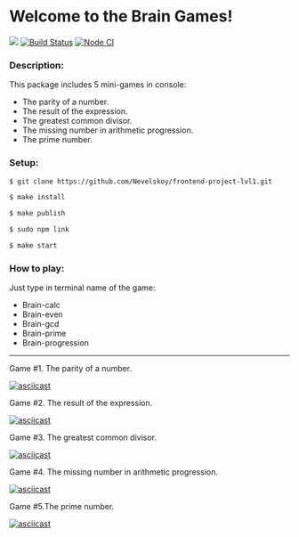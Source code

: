 # Welcome to the Brain Games!

<a href="https://codeclimate.com/github/codeclimate/codeclimate/maintainability"><img src="https://api.codeclimate.com/v1/badges/a99a88d28ad37a79dbf6/maintainability" /></a>
[![Build Status](https://travis-ci.com/Nevelskoy/frontend-project-lvl1.svg?branch=master)](https://travis-ci.com/Nevelskoy/frontend-project-lvl1)
[![Node CI](https://github.com/hexlet-boilerplates/nodejs-package/workflows/Node%20CI/badge.svg)](https://github.com/Nevelskoy/frontend-project-lvl1/actions)

### Description:
This package includes 5 mini-games in console:
* The parity of a number.
* The result of the expression.
* The greatest common divisor.
* The missing number in arithmetic progression.
* The prime number. 

### Setup:
```sh
$ git clone https://github.com/Nevelskoy/frontend-project-lvl1.git
```
```sh
$ make install
```
```sh
$ make publish
```
```sh
$ sudo npm link
```
```sh
$ make start
```

### How to play:
Just type in terminal name of the game:
* Brain-calc
* Brain-even
* Brain-gcd
* Brain-prime
* Brain-progression

---

Game #1. The parity of a number.

[![asciicast](https://asciinema.org/a/G94ENmJXN79x5KsxYGJeRxXMZ.svg)](https://asciinema.org/a/G94ENmJXN79x5KsxYGJeRxXMZ)

Game #2. The result of the expression.

[![asciicast](https://asciinema.org/a/bEP3qA0TSuEQM0yutt4nyt0Lr.svg)](https://asciinema.org/a/bEP3qA0TSuEQM0yutt4nyt0Lr)

Game #3. The greatest common divisor.

[![asciicast](https://asciinema.org/a/5IdAbyzW8ktqzE4Up0m9MyRAO.svg)](https://asciinema.org/a/5IdAbyzW8ktqzE4Up0m9MyRAO)

Game #4. The missing number in arithmetic progression.

[![asciicast](https://asciinema.org/a/8BcdGWCDcXtHjrnM9Q85bBJNj.svg)](https://asciinema.org/a/8BcdGWCDcXtHjrnM9Q85bBJNj)

Game #5.The prime number.

[![asciicast](https://asciinema.org/a/8huW9g9RDWHlDLDAupXey5ecZ.svg)](https://asciinema.org/a/8huW9g9RDWHlDLDAupXey5ecZ)
